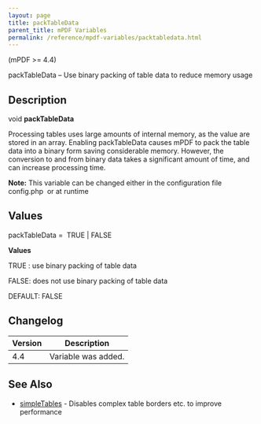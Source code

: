 ```yaml
---
layout: page
title: packTableData
parent_title: mPDF Variables
permalink: /reference/mpdf-variables/packtabledata.html
---
```


<div id="bpmbook" class="bpmbook" style="direction:ltr;">
<div class="topic_user_field">
<div id="U0">
<p>(mPDF &gt;= 4.4)</p>
<p>packTableData – Use binary packing of table data to reduce memory usage</p>
<h2>Description</h2>

<div class="alert alert-info" role="alert">void <b>packTableData</b></div>
<p>Processing tables uses large amounts of internal memory, as the value are stored in an array. Enabling packTableData causes mPDF to pack the table data into a binary form saving considerable memory. However, the conversion to and from binary data takes a significant amount of time, and can increase processing time.</p>

<div class="alert alert-info" role="alert"><b>Note:</b> This variable can be changed either in the configuration file <span class="filename">config.php</span>&nbsp; or at runtime</div>
<h2>Values</h2>
<p class="manual_param_dt"><span class="parameter">packTableData</span> =&nbsp; <span class="smallblock">TRUE </span>| <span class="smallblock">FALSE</span></p>
<p class="manual_param_dd"><b>Values</b>

<span class="smallblock">TRUE </span>: use binary packing of table data

<span class="smallblock">FALSE</span>: does not use binary packing of table data

<span class="smallblock">DEFAULT</span>: <span class="smallblock">FALSE</span></p>
<h2>Changelog</h2>
<table class="bpmTopic"> <thead>
<tr> <th>Version</th><th>Description</th> </tr>
</thead> <tbody>
<tr>
<td>4.4</td>
<td>Variable was added.</td>
</tr>
</tbody> </table>
<h2>See Also</h2>
<ul>
<li><a href="{{ "/reference/mpdf-variables/simpletables.html" | prepend: site.baseurl }}">simpleTables</a> - Disables complex table borders etc. to improve performance</li>
</ul>
<p>&nbsp;</p>
</div>
</div>


